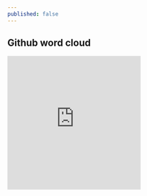 ```yaml
---
published: false
---
```


## Github word cloud
<iframe frameborder="0" src="http://www.tagxedo.com/art/00838c2105b14d2b" width="300" height="300" scrolling="no"></iframe>
